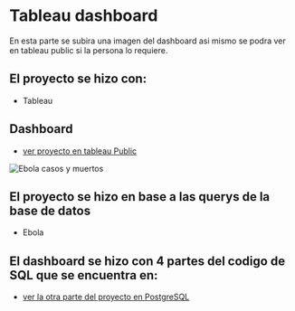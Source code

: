 # Tableau dashboard
En esta parte se subira una imagen del dashboard asi mismo se podra ver en tableau public si la persona lo requiere.
## El proyecto se hizo con:
* Tableau
## Dashboard
* [ver proyecto en tableau Public](https://public.tableau.com/app/profile/santiago.lara/viz/Eboladashboarddostoy/Ebolacasosymuertos?publish=yes)

![Ebola casos y muertos](https://user-images.githubusercontent.com/92124774/208022458-0a9392c0-30bc-4c11-a325-d040c7375055.png)

## El proyecto se hizo en base a las querys de la base de datos
* Ebola
## El dashboard se hizo con 4 partes del codigo de SQL que se encuentra en:
* [ver la otra parte del proyecto en PostgreSQL](https://github.com/dostoy25/Data-analysis-projects/blob/main/Ebola%20project.ipynb)
